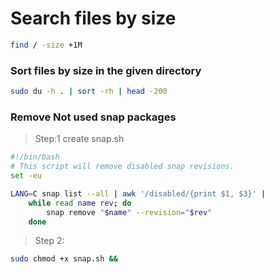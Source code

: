 # Search files by size
```bash
find / -size +1M
```

### Sort files by size in the given directory
```bash
sudo du -h . | sort -rh | head -200
```

### Remove Not used snap packages
> Step:1 create snap.sh
```bash
#!/bin/bash
# This script will remove disabled snap revisions.
set -eu

LANG=C snap list --all | awk '/disabled/{print $1, $3}' |
    while read name rev; do
        snap remove "$name" --revision="$rev"
    done
```

> Step 2:

```bash
sudo chmod +x snap.sh && 
```
